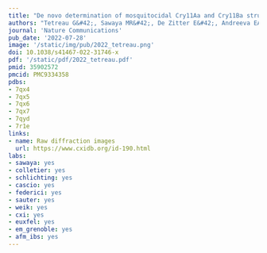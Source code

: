 ```yaml
---
title: "De novo determination of mosquitocidal Cry11Aa and Cry11Ba structures from naturally-occurring nanocrystals"
authors: "Tetreau G&#42;, Sawaya MR&#42;, De Zitter E&#42;, Andreeva EA&#43;, Banneville A-S&#43;, Schibrowsky N&#43;, Coquelle N, Brewster AS, Grünbein ML, Kovacs GN, Hunter MS, Kloos M, Sierra RG, Schiro G, Qiao P, Stricker M, Bideshi D, **Young ID**, Zala N, Engilberge S, Gorel A, Signor L, Teulon J-M, Hilpert M, Foucar L, Bielecki J, Bean R, de Wijn R, Sato T, Kirkwood H, Letrun R, Batyuk A, Snigireva I, Fenel D, Schubert R, Canfield EJ, Alba MM, Laporte F, Després L, Bacia M, Roux A, Chapelle C, Riobé F, Maury O, Ling WL, Boutet S, Mancuso A, Gutsche I, Girard E, Barends TRM, Pellequer J-L, Park H-W, Laganowsky AD, Rodriguez J, Burghammer M, Shoeman RL, Doak RB, Weik M, Sauter NK, Federici B, Cascio D, Schlichting I, Colletier J-P."
journal: 'Nature Communications'
pub_date: '2022-07-28'
image: '/static/img/pub/2022_tetreau.png'
doi: 10.1038/s41467-022-31746-x
pdf: '/static/pdf/2022_tetreau.pdf'
pmid: 35902572
pmcid: PMC9334358
pdbs:
- 7qx4
- 7qx5
- 7qx6
- 7qx7
- 7qyd
- 7r1e
links:
- name: Raw diffraction images
  url: https://www.cxidb.org/id-190.html
labs:
- sawaya: yes
- colletier: yes
- schlichting: yes
- cascio: yes
- federici: yes
- sauter: yes
- weik: yes
- cxi: yes
- euxfel: yes
- em_grenoble: yes
- afm_ibs: yes
---
```

